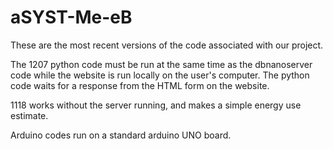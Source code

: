 # aSYST-Me-eB

These are the most recent versions of the code associated with our project. 

The 1207 python code must be run at the same time as the dbnanoserver code while the website is run locally on the user's computer.
The python code waits for a response from the HTML form on the website.

1118 works without the server running, and makes a simple energy use estimate. 

Arduino codes run on a standard arduino UNO board. 
